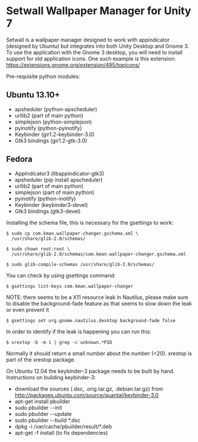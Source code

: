 Setwall Wallpaper Manager for Unity 7
==============

Setwall is a wallpaper manager designed to work with appindicator (designed 
by Ubuntu) but integrates into both Unity Desktop and Gnome 3. To use the 
application with the Gnome 3 desktop, you will need to install support for 
old application icons. One such example is this extension: 
https://extensions.gnome.org/extension/495/topicons/

Pre-requisite python modules:

Ubuntu 13.10+
--------------
* apsheduler (python-apscheduler)
* urllib2 (part of main python)
* simplejson (python-simplejson)
* pyinotify (python-pyinotify)
* Keybinder (gir1.2-keybinder-3.0)
* Gtk3 bindings (gir1.2-gtk-3.0)

Fedora
--------------
* AppIndicator3 (libappindicator-gtk3)
* apsheduler (pip install apscheduler)
* urllib2 (part of main python)
* simplejson (part of main python)
* pyinotify (python-inotify)
* Keybinder (keybinder3-devel)
* Gtk3 bindings (gtk3-devel)

Installing the schema file, this is necessary for the gsettings to work:

    $ sudo cp com.kman.wallpaper-changer.gschema.xml \
      /usr/share/glib-2.0/schemas/

    $ sudo chown root:root \
      /usr/share/glib-2.0/schemas/com.kman.wallpaper-changer.gschema.xml

    $ sudo glib-compile-schemas /usr/share/glib-2.0/schemas/

You can check by using gsettings command:

    $ gsettings list-keys com.kman.wallpaper-changer

NOTE: there seems to be a X11 resource leak in Nautilus,
please make sure to disable the background-fade feature
as that seems to slow down the leak or even prevent it

    $ gsettings set org.gnome.nautilus.desktop background-fade false

In order to identify if the leak is happening you can run this:

    $ xrestop -b -m 1 | grep -c unknown.*PID

Normally it should return a small number about the number (<20).
xrestop is part of the xrestop package.

On Ubuntu 12.04 the keybinder-3 package needs to be built by hand.
Instructions on building keybinder-3:
* download the sources (.dsc, .orig.tar.gz, .debian.tar.gz) from
  http://packages.ubuntu.com/source/quantal/keybinder-3.0
* apt-get install pbuilder
* sudo pbuilder --init
* sudo pbuilder --update
* sudo pbuilder --build *.dsc
* dpkg -i /var/cache/pbuilder/result/*.deb
* apt-get -f install (to fix dependencies)
